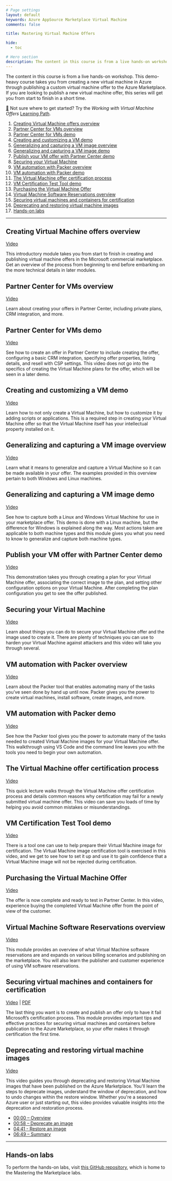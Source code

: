 ```yaml
---
# Page settings
layout: default
keywords: Azure AppSource Marketplace Virtual Machine
comments: false

title: Mastering Virtual Machine Offers

hide:
  - toc

# Hero section
description: The content in this course is from a live hands-on workshop. These demo-heavy modules take you all the way from creating a new virtual machine in Azure through publishing a custom virtual machine offer to the Microsoft commercial marketplace. If you are looking to publish a new virtual machine offer, this series will get you from beginner to advanced in a short time.
---
```




The content in this course is from a live hands-on workshop. This demo-heavy course takes you from creating a new virtual machine in Azure through publishing a custom virtual machine offer to the Azure Marketplace. If you are looking to publish a new virtual machine offer, this series will get you from start to finish in a short time.

[🚦](../learning-paths/virtual-machine-offers.md) Not sure where to get started? Try the *Working with Virtual Machine Offers* [Learning Path](../learning-paths/virtual-machine-offers.md).

<!-- no toc -->
1. [Creating Virtual Machine offers overview](#creating-virtual-machine-offers-overview)
1. [Partner Center for VMs overview](#partner-center-for-vms-overview)
1. [Partner Center for VMs demo](#partner-center-for-vms-demo)
1. [Creating and customizing a VM demo](#creating-and-customizing-a-vm-demo)
1. [Generalizing and capturing a VM image overview](#generalizing-and-capturing-a-vm-image-overview)
1. [Generalizing and capturing a VM image demo](#generalizing-and-capturing-a-vm-image-demo)
1. [Publish your VM offer with Partner Center demo](#publish-your-vm-offer-with-partner-center-demo)
1. [Securing your Virtual Machine](#securing-your-virtual-machine)
1. [VM automation with Packer overview](#vm-automation-with-packer-overview)
1. [VM automation with Packer demo](#vm-automation-with-packer-demo)
1. [The Virtual Machine offer certification process](#the-virtual-machine-offer-certification-process)
1. [VM Certification Test Tool demo](#vm-certification-test-tool-demo)
1. [Purchasing the Virtual Machine Offer](#purchasing-the-virtual-machine-offer)
1. [Virtual Machine Software Reservations overview](#virtual-machine-software-reservations-overview)
1. [Securing virtual machines and containers for certification](#securing-virtual-machines-and-containers-for-certification)
1. [Deprecating and restoring virtual machine images](#deprecating-and-restoring-virtual-machine-images)
1. [Hands-on labs](#hands-on-labs)

---

## Creating Virtual Machine offers overview

<a href="https://go.microsoft.com/fwlink/?linkid=2197805" target="_blank">Video</a>

This introductory module takes you from start to finish in creating and publishing virtual machine offers in the Microsoft commercial marketplace. Get an overview of the process from beginning to end before embarking on the more technical details in later modules.

## Partner Center for VMs overview

<a href="https://go.microsoft.com/fwlink/?linkid=2197586" target="_blank">Video</a>

Learn about creating your offers in Partner Center, including private plans, CRM integration, and more.

## Partner Center for VMs demo

<a href="https://go.microsoft.com/fwlink/?linkid=2197587" target="_blank">Video</a>

See how to create an offer in Partner Center to include creating the offer, configuring a basic CRM integration, specifying offer properties, listing details, and resell with CSP settings. This video does not go into the specifics of creating the Virtual Machine plans for the offer, which will be seen in a later demo.

## Creating and customizing a VM demo

<a href="https://go.microsoft.com/fwlink/?linkid=2197588" target="_blank">Video</a>

Learn how to not only create a Virtual Machine, but how to customize it by adding scripts or applications. This is a required step in creating your Virtual Machine offer so that the Virtual Machine itself has your intellectual property installed on it.

## Generalizing and capturing a VM image overview

<a href="https://go.microsoft.com/fwlink/?linkid=2197589" target="_blank">Video</a>

Learn what it means to generalize and capture a Virtual Machine so it can be made available in your offer. The examples provided in this overview pertain to both Windows and Linux machines.

## Generalizing and capturing a VM image demo

<a href="https://go.microsoft.com/fwlink/?linkid=2197497" target="_blank">Video</a>

See how to capture both a Linux and Windows Virtual Machine for use in your marketplace offer. This demo is done with a Linux machine, but the difference for Windows is explained along the way. Most actions taken are applicable to both machine types and this module gives you what you need to know to generalize and capture both machine types.

## Publish your VM offer with Partner Center demo

<a href="https://go.microsoft.com/fwlink/?linkid=2197498" target="_blank">Video</a>

This demonstration takes you through creating a plan for your Virtual Machine offer, associating the correct image to the plan, and setting other configuration options on your Virtual Machine. After completing the plan configuration you get to see the offer published.

## Securing your Virtual Machine

<a href="https://go.microsoft.com/fwlink/?linkid=2197298" target="_blank">Video</a>

Learn about things you can do to secure your Virtual Machine offer and the image used to create it. There are plenty of techniques you can use to harden your Virtual Machine against attackers and this video will take you through several.

## VM automation with Packer overview

<a href="https://go.microsoft.com/fwlink/?linkid=2197900" target="_blank">Video</a>

Learn about the Packer tool that enables automating many of the tasks you’ve seen done by hand up until now. Packer gives you the power to create virtual machines, install software, create images, and more.

## VM automation with Packer demo

<a href="https://go.microsoft.com/fwlink/?linkid=2197723" target="_blank">Video</a>

See how the Packer tool gives you the power to automate many of the tasks needed to created Virtual Machine images for your Virtual Machine offer. This walkthrough using VS Code and the command line leaves you with the tools you need to begin your own automation.

## The Virtual Machine offer certification process 

<a href="https://go.microsoft.com/fwlink/?linkid=2197191" target="_blank">Video</a>

This quick lecture walks through the Virtual Machine offer certification process and details common reasons why certification may fail for a newly submitted virtual machine offer. This video can save you loads of time by helping you avoid common mistakes or misunderstandings.

## VM Certification Test Tool demo

<a href="https://go.microsoft.com/fwlink/?linkid=2197192" target="_blank">Video</a>

There is a tool one can use to help prepare their Virtual Machine image for certification. The Virtual Machine image certification tool is exercised in this video, and we get to see how to set it up and use it to gain confidence that a Virtual Machine image will not be rejected during certification.

## Purchasing the Virtual Machine Offer

<a href="https://go.microsoft.com/fwlink/?linkid=2197724" target="_blank">Video</a>

The offer is now complete and ready to test in Partner Center. In this video, experience buying the completed Virtual Machine offer from the point of view of the customer.

## Virtual Machine Software Reservations overview

<a href="https://go.microsoft.com/fwlink/?linkid=2212418" target="_blank">Video</a>

This module provides an overview of what Virtual Machine software reservations are and expands on various billing scenarios and publishing on the marketplace. You will also learn the publisher and customer experience of using VM software reservations.

## Securing virtual machines and containers for certification

<a href="https://go.microsoft.com/fwlink/?linkid=2220888" target="_blank">Video</a> | [PDF](./pdfs/0.0-securing-vm-and-container-images-overview.pdf)

The last thing you want is to create and publish an offer only to have it fail Microsoft’s certification process. This module provides important tips and effective practices for securing virtual machines and containers before publication to the Azure Marketplace, so your offer makes it through certification the first time.

## Deprecating and restoring virtual machine images

<a href="https://go.microsoft.com/fwlink/?linkid=2225068" target="_blank">Video</a>

This video guides you through deprecating and restoring Virtual Machine images that have been published on the Azure Marketplace. You'll learn the steps to deprecate images, understand the window of deprecation, and how to undo changes within the restore window. Whether you're a seasoned Azure user or just starting out, this video provides valuable insights into the deprecation and restoration process.

- [00:00 – Overview](https://www.youtube.com/watch?v=mUORIL39fnM&t=0s)
- [00:58 – Deprecate an image](https://www.youtube.com/watch?v=mUORIL39fnM&t=58s)
- [04:41 - Restore an image](https://www.youtube.com/watch?v=mUORIL39fnM&t=281s)
- [06:49 – Summary](https://www.youtube.com/watch?v=mUORIL39fnM&t=409s)

---

## Hands-on labs

To perform the hands-on labs, visit [this GitHub repository](https://github.com/Azure/mtm-labs), which is home to the Mastering the Marketplace labs.